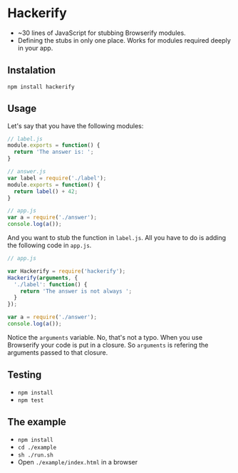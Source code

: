 # Hackerify

* ~30 lines of JavaScript for stubbing Browserify modules.
* Defining the stubs in only one place. Works for modules required deeply in your app.

## Instalation

`npm install hackerify`

## Usage

Let's say that you have the following modules:

```js
// label.js
module.exports = function() {
  return 'The answer is: ';
}

// answer.js
var label = require('./label');
module.exports = function() {
  return label() + 42;
}

// app.js
var a = require('./answer');
console.log(a());
```

And you want to stub the function in `label.js`. All you have to do is adding the following code in `app.js`.

```js
// app.js

var Hackerify = require('hackerify');
Hackerify(arguments, {
  './label': function() {
    return 'The answer is not always ';
  }
});

var a = require('./answer');
console.log(a());
```

Notice the `arguments` variable. No, that's not a typo. When you use Browserify your code is put in a closure. So `arguments` is refering the arguments passed to that closure.

## Testing

* `npm install`
* `npm test`

## The example

* `npm install`
* `cd ./example`
* `sh ./run.sh`
* Open `./example/index.html` in a browser